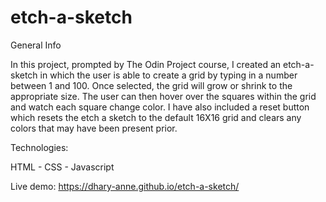 # etch-a-sketch

General Info

In this project, prompted by The Odin Project course, I created an etch-a-sketch in which the user is able to create a grid by typing in a number between 1 and 100. Once selected, the grid will grow or shrink to the appropriate size. The user can then hover over the squares within the grid and watch each square change color. I have also included a reset button which resets the etch a sketch to the default 16X16 grid and clears any colors that may have been present prior. 

Technologies:

HTML - CSS - Javascript

Live demo: https://dhary-anne.github.io/etch-a-sketch/
